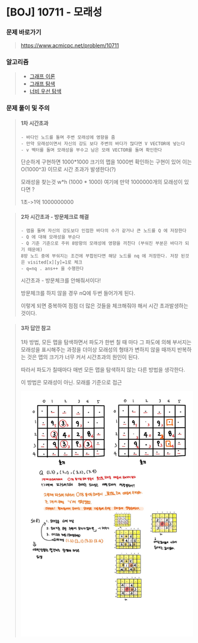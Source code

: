 # [BOJ] 10711 - 모래성

### 문제 바로가기

>  https://www.acmicpc.net/problem/10711 

### 알고리즘

> - [그래프 이론](https://www.acmicpc.net/problem/tag/7)
> - [그래프 탐색](https://www.acmicpc.net/problem/tag/11)
> - [너비 우선 탐색](https://www.acmicpc.net/problem/tag/126)

### 문제 풀이 및 주의

> #### 1차 시간초과
>
> ```
> - 바다인 노드를 돌며 주변 모래성에 영향을 줌
> - 만약 모래성이면서 자신의 강도 보다 주변의 바다가 많다면 V VECTOR에 넣는다
> - v 벡터를 돌며 모래성을 부수고 남은 모래 VECTOR를 돌며 확인한다
> ```
>
> 단순하게 구현하면 1000*1000 크기의 맵을 1000번 확인하는 구현이 있어 이는 O(1000^3) 이므로 시간 초과가 발생한다(?)
>
> 모래성을 찾는것 w*h (1000 * 1000) 여기에 만약 1000000개의 모래성이 있다면 ?
>
> 1초->1억 1000000000

> #### 2차 시간초과 - 방문체크로 해결
>
> ```
> - 맵을 돌며 자신의 강도보다 인접한 바다의 수가 같거나 큰 노드를 Q 에 저장한다
> - Q 에 대해 모래성을 부순다
> - Q 기준 기준으로 주위 8방향의 모래성에 영향을 끼친다 (부숴진 부분은 바다가 되기 때문에)
> 8방 노드 중에 부숴지는 조건에 부합된다면 해당 노드를 nq 에 저장한다. 저장 된것은 visited[x][y]=1로 체크
> - q=nq . ans++ 을 수행한다
> ```
>
> 시간초과 - 방문체크를 안해줘서이다!
>
> 방문체크를 하지 않을 경우 nQ에 두번 들어가게 된다. 
>
> 이렇게 되면 중복하여 점점 더 많은 것들을 체크해줘야 해서 시간 초과발생하는 것이다.

> #### 3차 답안 참고
>
>   1차 방법, 모든 맵을 탐색하면서 파도가 한번 칠 때 마다 그 파도에 의해 부서지는 모래성을 표시해주는 과정을 더이상 모래성의 형태가 변하지 않을 때까지 반복하는 것은 맵의 크기가 너무 커서 시간초과의 원인이 된다.
>
> 따라서 파도가  칠때마다 매번 모든 맵을 탐색하지 않는 다른 방법을 생각한다.
>
> 이 방법은 모래성이 아닌. 모래를 기준으로 접근
>
> ![<10711모래성3>](https://github.com/hyojin38/Algorithm-code/blob/main/BOJ-Code/10711-모래성/10711.jpg)

